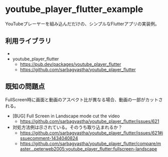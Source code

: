 # youtube_player_flutter_example

YouTubeプレーヤーを組み込んだだけの、シンプルなFlutterアプリの実装例。

## 利用ライブラリ
- 
- youtube_player_flutter
  - https://pub.dev/packages/youtube_player_flutter
  - https://github.com/sarbagyastha/youtube_player_flutter

## 既知の問題点

FullScreen時に画面と動画のアスペクト比が異なる場合、動画の一部がカットされる。

- [BUG] Full Screen in Landscape mode cut the video
    - https://github.com/sarbagyastha/youtube_player_flutter/issues/621
- 対処方法例は示されている。そのうち取り込まれるか？
    - https://github.com/sarbagyastha/youtube_player_flutter/issues/621#issuecomment-1434040824
    - https://github.com/sarbagyastha/youtube_player_flutter/compare/master...peterweb2005:youtube_player_flutter:fullscreen-landscape
